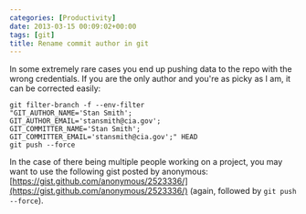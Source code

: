 ```yaml
---
categories: [Productivity]
date: 2013-03-15 00:09:02+00:00
tags: [git]
title: Rename commit author in git
---
```


In some extremely rare cases you end up pushing data to the repo with the wrong credentials. If you are the only author and you're as picky as I am, it can be corrected easily:

    git filter-branch -f --env-filter
    "GIT_AUTHOR_NAME='Stan Smith';
    GIT_AUTHOR_EMAIL='stansmith@cia.gov';
    GIT_COMMITTER_NAME='Stan Smith';
    GIT_COMMITTER_EMAIL='stansmith@cia.gov';" HEAD
    git push --force

In the case of there being multiple people working on a project, you may want to use the following gist posted by anonymous: [https://gist.github.com/anonymous/2523336/](https://gist.github.com/anonymous/2523336/) (again, followed by `git push --force`).
